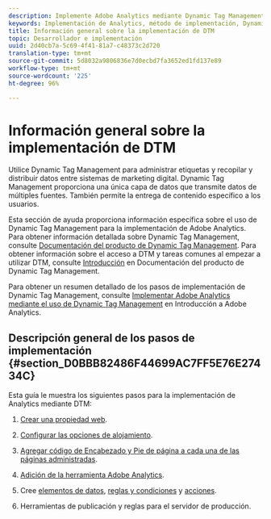 ```yaml
---
description: Implemente Adobe Analytics mediante Dynamic Tag Management.
keywords: Implementación de Analytics, método de implementación, Dynamic Tag Management, dtm
title: Información general sobre la implementación de DTM
topic: Desarrollador e implementación
uuid: 2d40cb7a-5c69-4f41-81a7-c48373c2d720
translation-type: tm+mt
source-git-commit: 5d8032a9806836e7d0ecbd7fa3652ed1fd137e89
workflow-type: tm+mt
source-wordcount: '225'
ht-degree: 96%

---
```



# Información general sobre la implementación de DTM

Utilice Dynamic Tag Management para administrar etiquetas y recopilar y distribuir datos entre sistemas de marketing digital. Dynamic Tag Management proporciona una única capa de datos que transmite datos de múltiples fuentes. También permite la entrega de contenido específico a los usuarios.

Esta sección de ayuda proporciona información específica sobre el uso de Dynamic Tag Management para la implementación de Adobe Analytics. Para obtener información detallada sobre Dynamic Tag Management, consulte [Documentación del producto de Dynamic Tag Management](https://docs.adobe.com/content/help/es-ES/dtm/using/dtm-home.html). Para obtener información sobre el acceso a DTM y tareas comunes al empezar a utilizar DTM, consulte [Introducción](https://docs.adobe.com/content/help/es-ES/dtm/using/getting-started/get-started.html) en Documentación del producto de Dynamic Tag Management.

Para obtener un resumen detallado de los pasos de implementación de Dynamic Tag Management, consulte [Implementar Adobe Analytics mediante el uso de Dynamic Tag Management](https://docs.adobe.com/content/help/es-ES/analytics/implementation/other/dtm/dtm-implementation-overview.html) en Introducción a Adobe Analytics.

## Descripción general de los pasos de implementación {#section_D0BBB82486F44699AC7FF5E76E27434C}

Esta guía le muestra los siguientes pasos para la implementación de Analytics mediante DTM:

1. [Crear una propiedad web](/help/implement/other/dtm/t-create-web-property.md).
1. [Configurar las opciones de alojamiento](/help/implement/other/dtm/t-configure-hosting.md).
1. [Agregar código de Encabezado y Pie de página a cada una de las páginas administradas](/help/implement/other/dtm/c-headers-footers/t-header-footer-code.md).
1. [Adición de la herramienta Adobe Analytics](/help/implement/other/dtm/c-aa-tool/analytics-dtm.md).
1. Cree [elementos de datos](/help/implement/other/dtm/t-data-element.md), [reglas y condiciones](/help/implement/other/dtm/c-rules/t-rules-create.md) y [acciones](/help/implement/other/dtm/c-rules/t-rules-actions.md).

1. Herramientas de publicación y reglas para el servidor de producción.

